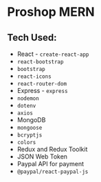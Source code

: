 # Proshop MERN

## Tech Used:

- React - `create-react-app`
- `react-bootstrap`
- `bootstrap`
- `react-icons`
- `react-router-dom`
- Express - `express`
- `nodemon`
- `dotenv`
- `axios`
- MongoDB
- `mongoose`
- `bcryptjs`
- `colors`
- Redux and Redux Toolkit
- JSON Web Token
- Paypal API for payment
- `@paypal/react-paypal-js`
